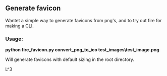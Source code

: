 
## Generate favicon

Wantet a simple way to generate favicons from png's, and to try out fire for making a CLI.

### Usage:

**python fire_favicon.py convert_png_to_ico test_images\test_image.png**

Will generate favicons with default sizing in the root directory.

L^3
